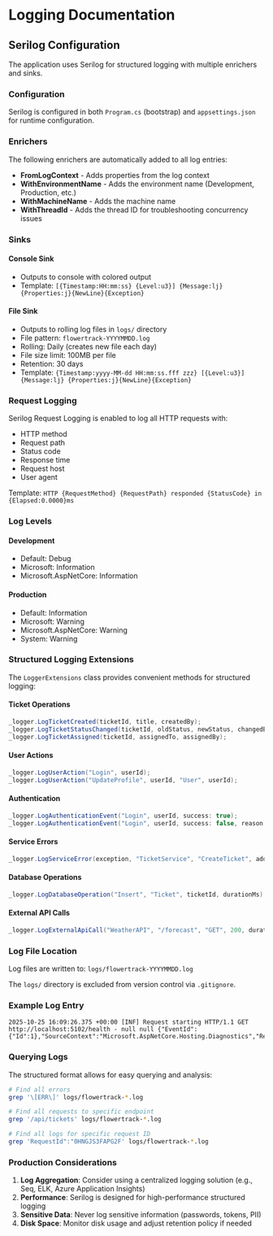 # Logging Documentation

## Serilog Configuration

The application uses Serilog for structured logging with multiple enrichers and sinks.

### Configuration

Serilog is configured in both `Program.cs` (bootstrap) and `appsettings.json` for runtime configuration.

### Enrichers

The following enrichers are automatically added to all log entries:

- **FromLogContext** - Adds properties from the log context
- **WithEnvironmentName** - Adds the environment name (Development, Production, etc.)
- **WithMachineName** - Adds the machine name
- **WithThreadId** - Adds the thread ID for troubleshooting concurrency issues

### Sinks

#### Console Sink
- Outputs to console with colored output
- Template: `[{Timestamp:HH:mm:ss} {Level:u3}] {Message:lj} {Properties:j}{NewLine}{Exception}`

#### File Sink
- Outputs to rolling log files in `logs/` directory
- File pattern: `flowertrack-YYYYMMDD.log`
- Rolling: Daily (creates new file each day)
- File size limit: 100MB per file
- Retention: 30 days
- Template: `{Timestamp:yyyy-MM-dd HH:mm:ss.fff zzz} [{Level:u3}] {Message:lj} {Properties:j}{NewLine}{Exception}`

### Request Logging

Serilog Request Logging is enabled to log all HTTP requests with:
- HTTP method
- Request path
- Status code
- Response time
- Request host
- User agent

Template: `HTTP {RequestMethod} {RequestPath} responded {StatusCode} in {Elapsed:0.0000}ms`

### Log Levels

#### Development
- Default: Debug
- Microsoft: Information
- Microsoft.AspNetCore: Information

#### Production
- Default: Information
- Microsoft: Warning
- Microsoft.AspNetCore: Warning
- System: Warning

### Structured Logging Extensions

The `LoggerExtensions` class provides convenient methods for structured logging:

#### Ticket Operations
```csharp
_logger.LogTicketCreated(ticketId, title, createdBy);
_logger.LogTicketStatusChanged(ticketId, oldStatus, newStatus, changedBy);
_logger.LogTicketAssigned(ticketId, assignedTo, assignedBy);
```

#### User Actions
```csharp
_logger.LogUserAction("Login", userId);
_logger.LogUserAction("UpdateProfile", userId, "User", userId);
```

#### Authentication
```csharp
_logger.LogAuthenticationEvent("Login", userId, success: true);
_logger.LogAuthenticationEvent("Login", userId, success: false, reason: "Invalid password");
```

#### Service Errors
```csharp
_logger.LogServiceError(exception, "TicketService", "CreateTicket", additionalData);
```

#### Database Operations
```csharp
_logger.LogDatabaseOperation("Insert", "Ticket", ticketId, durationMs);
```

#### External API Calls
```csharp
_logger.LogExternalApiCall("WeatherAPI", "/forecast", "GET", 200, durationMs);
```

### Log File Location

Log files are written to: `logs/flowertrack-YYYYMMDD.log`

The `logs/` directory is excluded from version control via `.gitignore`.

### Example Log Entry

```
2025-10-25 16:09:26.375 +00:00 [INF] Request starting HTTP/1.1 GET http://localhost:5102/health - null null {"EventId":{"Id":1},"SourceContext":"Microsoft.AspNetCore.Hosting.Diagnostics","RequestId":"0HNGJS3FAPG2F:00000001","RequestPath":"/health","ConnectionId":"0HNGJS3FAPG2F","EnvironmentName":"Development","MachineName":"runnervmwhb2z","ThreadId":9}
```

### Querying Logs

The structured format allows for easy querying and analysis:

```bash
# Find all errors
grep '\[ERR\]' logs/flowertrack-*.log

# Find all requests to specific endpoint
grep '/api/tickets' logs/flowertrack-*.log

# Find all logs for specific request ID
grep 'RequestId":"0HNGJS3FAPG2F' logs/flowertrack-*.log
```

### Production Considerations

1. **Log Aggregation**: Consider using a centralized logging solution (e.g., Seq, ELK, Azure Application Insights)
2. **Performance**: Serilog is designed for high-performance structured logging
3. **Sensitive Data**: Never log sensitive information (passwords, tokens, PII)
4. **Disk Space**: Monitor disk usage and adjust retention policy if needed
